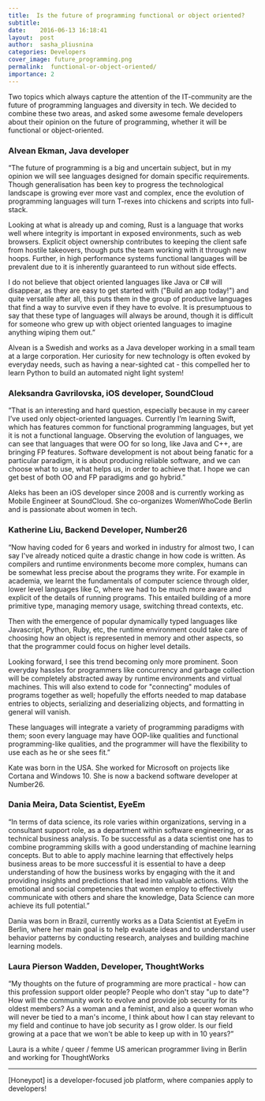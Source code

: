 ```yaml
---
title:  Is the future of programming functional or object oriented?
subtitle: 
date:    2016-06-13 16:18:41
layout:  post
author:  sasha_pliusnina
categories: Developers
cover_image: future_programming.png
permalink:  functional-or-object-oriented/
importance: 2
---
```


Two topics which always capture the attention of the IT-community are the future of programming languages and diversity in tech. We decided to combine these two areas, and asked some awesome female developers about their opinion on the future of programming, whether it will be functional or object-oriented. 

<!--more-->


### Alvean Ekman, Java developer

“The future of programming is a big and uncertain subject, but in my opinion we will see languages designed for domain specific requirements. Though generalisation has been key to progress the technological landscape is growing ever more vast and complex, ence the evolution of programming languages will turn T-rexes into chickens and scripts into full-stack.

Looking at what is already up and coming, Rust is a language that works well where integrity is important in exposed environments, such as web browsers. Explicit object ownership contributes to keeping the client safe from hostile takeovers, though puts the team working with it through new hoops. Further, in high performance systems functional languages will be prevalent due to it is inherently guaranteed to run without side effects. 

I do not believe that object oriented languages like Java or C# will disappear, as they are easy to get started with ("Build an app today!") and quite versatile after all, this puts them in the group of productive languages that find a way to survive even if they have to evolve. It is presumptuous to say that these type of languages will always be around, though it is difficult for someone who grew up with object oriented languages to imagine anything wiping them out.”


Alvean is a Swedish and works as a Java developer working in a small team at a large corporation. Her curiosity for new technology is often evoked by everyday needs, such as having a near-sighted cat - this compelled her  to learn Python to build an automated night light system!

### Aleksandra Gavrilovska, iOS developer, SoundCloud


“That is an interesting and hard question, especially because in my career I’ve used only object-oriented languages. Currently I’m learning Swift, which has features common for functional programming languages, but yet it is not a functional language. 
Observing the evolution of languages, we can see that languages that were OO for so long, like Java and C++, are bringing FP features. Software development is not about being fanatic for a particular paradigm, it is about producing reliable software, and we can choose what to use, what helps us, in order to achieve that. I hope we can get best of both OO and FP paradigms and go hybrid.” 

 
Aleks has been an iOS developer since 2008 and is currently working as Mobile Engineer at SoundCloud. She co-organizes WomenWhoCode Berlin and is  passionate about women in tech.
 
### Katherine Liu, Backend Developer, Number26 

“Now having coded for 6 years and worked in industry for almost two, I can say I've already noticed quite a drastic change in how code is written. As compilers and runtime environments become more complex, humans can be somewhat less precise about the programs they write. For example in academia, we learnt the fundamentals of computer science through older, lower level languages like C, where we had to be much more aware and explicit of the details of running programs. This entailed building of a more primitive type, managing memory usage, switching thread contexts, etc. 

Then with the emergence of popular dynamically typed languages like Javascript, Python, Ruby, etc, the runtime environment could take care of choosing how an object is represented in memory and other aspects, so that the programmer could focus on higher level details. 

Looking forward, I see this trend becoming only more prominent. Soon everyday hassles for programmers like concurrency and garbage collection will be completely abstracted away by runtime environments and virtual machines. This will also extend to code for "connecting" modules of programs together as well; hopefully the efforts needed to map database entries to objects, serializing and deserializing objects, and formatting in general will vanish.

These languages will integrate a variety of programming paradigms with them; soon every language may have OOP-like qualities and functional programming-like qualities, and the programmer will have the flexibility to use each as he or she sees fit.”


Kate was born in the USA. She worked for Microsoft on projects like Cortana and Windows 10. She is now a backend software developer at Number26.

### Dania Meira, Data Scientist, EyeEm


“In terms of data science, its role varies within organizations, serving in a consultant support role, as a department within software engineering, or as technical business analysis. To be successful as a data scientist one has to combine programming skills with a good understanding of machine learning concepts. But to able to apply machine learning that effectively helps business areas to be more successful it is essential to have a deep understanding of how the business works by engaging with the it and providing insights and predictions that lead into valuable actions. With the emotional and social competencies that women employ to effectively communicate with others and share the knowledge, Data Science can more achieve its full potential.”
 

Dania was born in Brazil, currently works as a Data Scientist at EyeEm in Berlin, where her main goal is to help evaluate ideas and to understand  user behavior patterns by conducting research, analyses and building  machine learning models. 
 
 

### Laura Pierson Wadden, Developer, ThoughtWorks
 

“My thoughts on the future of programming are more practical - how can this profession support older people? People who don't stay "up to date"? How will the community work to evolve and provide job security for its oldest members? As a woman and a feminist, and also a queer woman who will never be tied to a man's income, I think about how I can stay relevant to my field and continue to have job security as I grow older. Is our field growing at a pace that we won't be able to keep up with in 10 years?”

Laura is a white / queer / femme US american programmer living in Berlin and working for ThoughtWorks

* * *

[Honeypot] is a developer-focused job platform, where companies apply to developers!

[1]: www.honeypot.io?utm_source=func-object